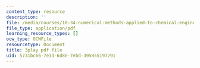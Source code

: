 ```yaml
---
content_type: resource
description: ''
file: /media/courses/10-34-numerical-methods-applied-to-chemical-engineering-fall-2015/5731bc667e336d8e7ebd395855197291_SejxqXAlSec.pdf
file_type: application/pdf
learning_resource_types: []
ocw_type: OCWFile
resourcetype: Document
title: 3play pdf file
uid: 5731bc66-7e33-6d8e-7ebd-395855197291
---
```

